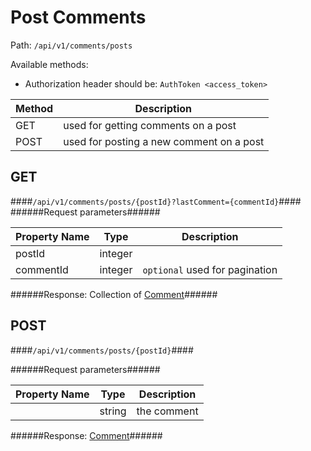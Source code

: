 Post Comments
=

Path: `/api/v1/comments/posts`  

Available methods:

* Authorization header should be: `AuthToken <access_token>`

|Method|Description|
|------|-----------|
|GET|used for getting comments on a post|
|POST|used for posting a new comment on a post|

GET
-
####`/api/v1/comments/posts/{postId}?lastComment={commentId}`####
######Request parameters######

|Property Name|Type|Description|
|-------------|----|-----------|
|postId|integer||
|commentId|integer|`optional` used for pagination|

######Response: Collection of [Comment](https://github.com/zazzlife/api-docs/blob/master/objects/comment.md)######

POST
-
####`/api/v1/comments/posts/{postId}`####

######Request parameters######

|Property Name|Type|Description|
|-------------|----|-----------|
||string|the comment|

######Response: [Comment](https://github.com/zazzlife/api-docs/blob/master/objects/comment.md)######
